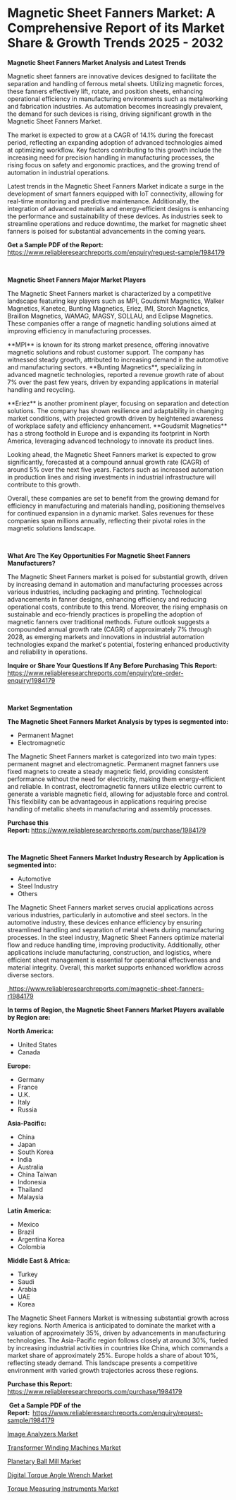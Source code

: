 <p><h1>Magnetic Sheet Fanners Market: A Comprehensive Report of its Market Share & Growth Trends 2025 - 2032</h1></p><p><strong>Magnetic Sheet Fanners Market Analysis and Latest Trends</strong></p>
<p><p>Magnetic sheet fanners are innovative devices designed to facilitate the separation and handling of ferrous metal sheets. Utilizing magnetic forces, these fanners effectively lift, rotate, and position sheets, enhancing operational efficiency in manufacturing environments such as metalworking and fabrication industries. As automation becomes increasingly prevalent, the demand for such devices is rising, driving significant growth in the Magnetic Sheet Fanners Market.</p><p>The market is expected to grow at a CAGR of 14.1% during the forecast period, reflecting an expanding adoption of advanced technologies aimed at optimizing workflow. Key factors contributing to this growth include the increasing need for precision handling in manufacturing processes, the rising focus on safety and ergonomic practices, and the growing trend of automation in industrial operations.</p><p>Latest trends in the Magnetic Sheet Fanners Market indicate a surge in the development of smart fanners equipped with IoT connectivity, allowing for real-time monitoring and predictive maintenance. Additionally, the integration of advanced materials and energy-efficient designs is enhancing the performance and sustainability of these devices. As industries seek to streamline operations and reduce downtime, the market for magnetic sheet fanners is poised for substantial advancements in the coming years.</p></p>
<p><strong>Get a Sample PDF of the Report:&nbsp;</strong> <a href="https://www.reliableresearchreports.com/enquiry/request-sample/1984179?utm_campaign=38&utm_medium=2&utm_source=Github&utm_content=ia&utm_term=17022025&utm_id=magnetic-sheet-fanners">https://www.reliableresearchreports.com/enquiry/request-sample/1984179</a></p>
<p>&nbsp;</p>
<p><strong>Magnetic Sheet Fanners Major Market Players</strong></p>
<p><p>The Magnetic Sheet Fanners market is characterized by a competitive landscape featuring key players such as MPI, Goudsmit Magnetics, Walker Magnetics, Kanetec, Bunting Magnetics, Eriez, IMI, Storch Magnetics, Braillon Magnetics, WAMAG, MAGSY, SOLLAU, and Eclipse Magnetics. These companies offer a range of magnetic handling solutions aimed at improving efficiency in manufacturing processes.</p><p>**MPI** is known for its strong market presence, offering innovative magnetic solutions and robust customer support. The company has witnessed steady growth, attributed to increasing demand in the automotive and manufacturing sectors. **Bunting Magnetics**, specializing in advanced magnetic technologies, reported a revenue growth rate of about 7% over the past few years, driven by expanding applications in material handling and recycling.</p><p>**Eriez** is another prominent player, focusing on separation and detection solutions. The company has shown resilience and adaptability in changing market conditions, with projected growth driven by heightened awareness of workplace safety and efficiency enhancement. **Goudsmit Magnetics** has a strong foothold in Europe and is expanding its footprint in North America, leveraging advanced technology to innovate its product lines.</p><p>Looking ahead, the Magnetic Sheet Fanners market is expected to grow significantly, forecasted at a compound annual growth rate (CAGR) of around 5% over the next five years. Factors such as increased automation in production lines and rising investments in industrial infrastructure will contribute to this growth.</p><p>Overall, these companies are set to benefit from the growing demand for efficiency in manufacturing and materials handling, positioning themselves for continued expansion in a dynamic market. Sales revenues for these companies span millions annually, reflecting their pivotal roles in the magnetic solutions landscape.</p></p>
<p>&nbsp;</p>
<p><strong>What Are The Key Opportunities For Magnetic Sheet Fanners Manufacturers?</strong></p>
<p><p>The Magnetic Sheet Fanners market is poised for substantial growth, driven by increasing demand in automation and manufacturing processes across various industries, including packaging and printing. Technological advancements in fanner designs, enhancing efficiency and reducing operational costs, contribute to this trend. Moreover, the rising emphasis on sustainable and eco-friendly practices is propelling the adoption of magnetic fanners over traditional methods. Future outlook suggests a compounded annual growth rate (CAGR) of approximately 7% through 2028, as emerging markets and innovations in industrial automation technologies expand the market's potential, fostering enhanced productivity and reliability in operations.</p></p>
<p><strong>Inquire or Share Your Questions If Any Before Purchasing This Report:</strong> <a href="https://www.reliableresearchreports.com/enquiry/pre-order-enquiry/1984179?utm_campaign=38&utm_medium=2&utm_source=Github&utm_content=ia&utm_term=17022025&utm_id=magnetic-sheet-fanners">https://www.reliableresearchreports.com/enquiry/pre-order-enquiry/1984179</a></p>
<p>&nbsp;</p>
<p><strong>Market Segmentation</strong></p>
<p><strong>The Magnetic Sheet Fanners Market Analysis by types is segmented into:</strong></p>
<p><ul><li>Permanent Magnet</li><li>Electromagnetic</li></ul></p>
<p><p>The Magnetic Sheet Fanners market is categorized into two main types: permanent magnet and electromagnetic. Permanent magnet fanners use fixed magnets to create a steady magnetic field, providing consistent performance without the need for electricity, making them energy-efficient and reliable. In contrast, electromagnetic fanners utilize electric current to generate a variable magnetic field, allowing for adjustable force and control. This flexibility can be advantageous in applications requiring precise handling of metallic sheets in manufacturing and assembly processes.</p></p>
<p><strong>Purchase this Report:&nbsp;</strong><a href="https://www.reliableresearchreports.com/purchase/1984179?utm_campaign=38&utm_medium=2&utm_source=Github&utm_content=ia&utm_term=17022025&utm_id=magnetic-sheet-fanners">https://www.reliableresearchreports.com/purchase/1984179</a></p>
<p>&nbsp;</p>
<p><strong>The Magnetic Sheet Fanners Market Industry Research by Application is segmented into:</strong></p>
<p><ul><li>Automotive</li><li>Steel Industry</li><li>Others</li></ul></p>
<p><p>The Magnetic Sheet Fanners market serves crucial applications across various industries, particularly in automotive and steel sectors. In the automotive industry, these devices enhance efficiency by ensuring streamlined handling and separation of metal sheets during manufacturing processes. In the steel industry, Magnetic Sheet Fanners optimize material flow and reduce handling time, improving productivity. Additionally, other applications include manufacturing, construction, and logistics, where efficient sheet management is essential for operational effectiveness and material integrity. Overall, this market supports enhanced workflow across diverse sectors.</p></p>
<p><a href="https://www.reliableresearchreports.com/magnetic-sheet-fanners-r1984179?utm_campaign=38&utm_medium=2&utm_source=Github&utm_content=ia&utm_term=17022025&utm_id=magnetic-sheet-fanners">&nbsp;https://www.reliableresearchreports.com/magnetic-sheet-fanners-r1984179</a></p>
<p><strong>In terms of Region, the Magnetic Sheet Fanners Market Players available by Region are:</strong></p>
<p>
    <p> <strong> North America: </strong>
        <ul>
            <li>United States</li>
            <li>Canada</li>
        </ul>
        </p> 
    <p> <strong> Europe: </strong>
        <ul>
            <li>Germany</li>
            <li>France</li>
            <li>U.K.</li>
            <li>Italy</li>
            <li>Russia</li>
        </ul>
        </p> 
    <p> <strong> Asia-Pacific: </strong>
        <ul>
            <li>China</li>
            <li>Japan</li>
            <li>South Korea</li>
            <li>India</li>
            <li>Australia</li>
            <li>China Taiwan</li>
            <li>Indonesia</li>
            <li>Thailand</li>
            <li>Malaysia</li>
        </ul>
        </p> 
    <p> <strong> Latin America: </strong>
        <ul>
            <li>Mexico</li>
            <li>Brazil</li>
            <li>Argentina Korea</li>
            <li>Colombia</li>
        </ul>
        </p> 
    <p> <strong> Middle East & Africa: </strong>
        <ul>
            <li>Turkey</li>
            <li>Saudi</li>
            <li>Arabia</li>
            <li>UAE</li>
            <li>Korea</li>
        </ul>
    </p>
    </p>
<p><p>The Magnetic Sheet Fanners Market is witnessing substantial growth across key regions. North America is anticipated to dominate the market with a valuation of approximately 35%, driven by advancements in manufacturing technologies. The Asia-Pacific region follows closely at around 30%, fueled by increasing industrial activities in countries like China, which commands a market share of approximately 25%. Europe holds a share of about 10%, reflecting steady demand. This landscape presents a competitive environment with varied growth trajectories across these regions.</p></p>
<p><strong>Purchase this Report: </strong><a href="https://www.reliableresearchreports.com/purchase/1984179?utm_campaign=38&utm_medium=2&utm_source=Github&utm_content=ia&utm_term=17022025&utm_id=magnetic-sheet-fanners">https://www.reliableresearchreports.com/purchase/1984179</a></p>
<p>&nbsp;<strong>Get a Sample PDF of the Report:&nbsp;&nbsp;</strong><a href="https://www.reliableresearchreports.com/enquiry/request-sample/1984179?utm_campaign=38&utm_medium=2&utm_source=Github&utm_content=ia&utm_term=17022025&utm_id=magnetic-sheet-fanners">https://www.reliableresearchreports.com/enquiry/request-sample/1984179</a></p>
<p><strong></strong></p>
<p><p><a href="https://github.com/duscarajlha/Market-Research-Report-List-1/blob/main/image-analyzers-market.md?utm_campaign=38&utm_medium=2&utm_source=Github&utm_content=ia&utm_term=17022025&utm_id=magnetic-sheet-fanners">Image Analyzers Market</a></p><p><a href="https://github.com/lalolatiot/Market-Research-Report-List-1/blob/main/transformer-winding-machines-market.md?utm_campaign=38&utm_medium=2&utm_source=Github&utm_content=ia&utm_term=17022025&utm_id=magnetic-sheet-fanners">Transformer Winding Machines Market</a></p><p><a href="https://github.com/zurubting/Market-Research-Report-List-1/blob/main/planetary-ball-mill-market.md?utm_campaign=38&utm_medium=2&utm_source=Github&utm_content=ia&utm_term=17022025&utm_id=magnetic-sheet-fanners">Planetary Ball Mill Market</a></p><p><a href="https://github.com/boluluhabeel/Market-Research-Report-List-1/blob/main/digital-torque-angle-wrench-market.md?utm_campaign=38&utm_medium=2&utm_source=Github&utm_content=ia&utm_term=17022025&utm_id=magnetic-sheet-fanners">Digital Torque Angle Wrench Market</a></p><p><a href="https://github.com/ariyilmelzar/Market-Research-Report-List-1/blob/main/torque-measuring-instruments-market.md?utm_campaign=38&utm_medium=2&utm_source=Github&utm_content=ia&utm_term=17022025&utm_id=magnetic-sheet-fanners">Torque Measuring Instruments Market</a></p></p>